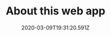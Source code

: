 ---
title: About this web app
introduction: Lorem ipsum dolor sit amet, consectetur adipiscing elit, sed do eiusmod tempor incididunt ut labore et dolore magna aliqua...
date: 2020-03-09T19:31:20.591Z
---
